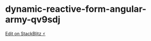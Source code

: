 # dynamic-reactive-form-angular-army-qv9sdj

[Edit on StackBlitz ⚡️](https://stackblitz.com/edit/dynamic-reactive-form-angular-army-qv9sdj)